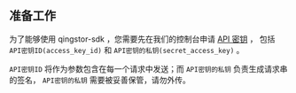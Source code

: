 ## 准备工作

为了能够使用 qingstor-sdk ，您需要先在我们的控制台申请 [API 密钥](https://console.qingcloud.com/access_keys/) ， 包括 `API密钥ID(access_key_id)` 和 `API密钥的私钥(secret_access_key)` 。

`API密钥ID` 将作为参数包含在每一个请求中发送；而 `API密钥的私钥` 负责生成请求串的签名， `API密钥的私钥` 需要被妥善保管，请勿外传。
